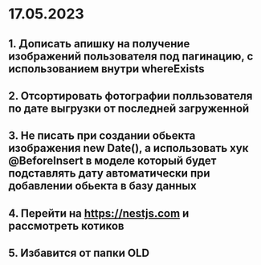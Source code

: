 # 17.05.2023

## 1. Дописать апишку на получение изображений пользователя под пагинацию, с использованием внутри whereExists

## 2. Отсортировать фотографии полльзователя по дате выгрузки от последней загруженной

## 3. Не писать при создании обьекта изображения new Date(), а использовать хук @BeforeInsert в моделе который будет подставлять дату автоматически при добавлении обьекта в базу данных

## 4. Перейти на <https://nestjs.com> и рассмотреть котиков

## 5. Избавится от папки OLD
